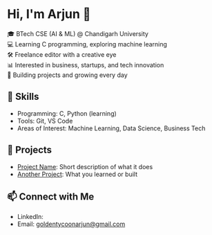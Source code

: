 # Hi, I'm Arjun 👋

🎓 BTech CSE (AI & ML) @ Chandigarh University  
💻 Learning C programming, exploring machine learning  
🛠️ Freelance editor with a creative eye  
📊 Interested in business, startups, and tech innovation  
🚀 Building projects and growing every day

## 🔧 Skills
- Programming: C, Python (learning)
- Tools: Git, VS Code
- Areas of Interest: Machine Learning, Data Science, Business Tech

## 📂 Projects
- [Project Name](link): Short description of what it does
- [Another Project](link): What you learned or built

## 📫 Connect with Me
- LinkedIn: 
- Email: goldentycoonarjun@gmail.com
